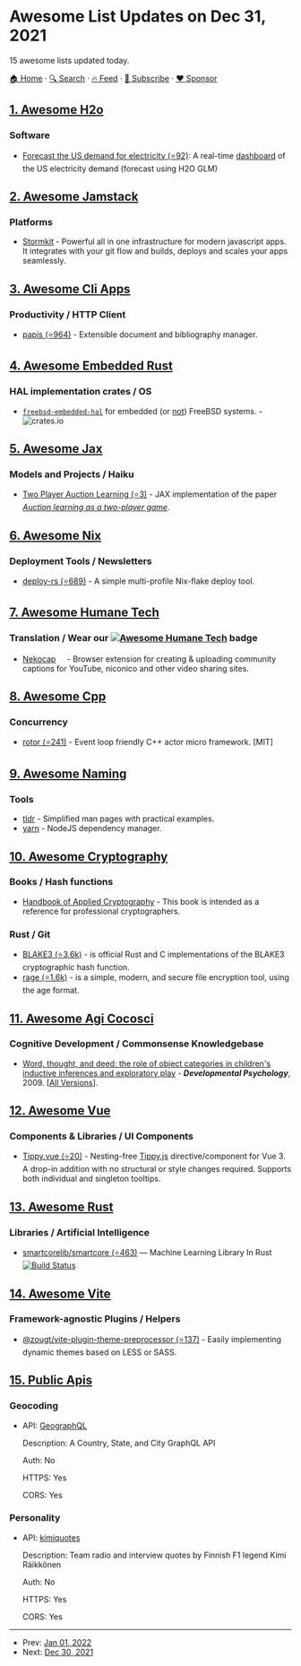 # Awesome List Updates on Dec 31, 2021

15 awesome lists updated today.

[🏠 Home](/README.md) · [🔍 Search](https://www.trackawesomelist.com/search/) · [🔥 Feed](https://www.trackawesomelist.com/rss.xml) · [📮 Subscribe](https://trackawesomelist.us17.list-manage.com/subscribe?u=d2f0117aa829c83a63ec63c2f&id=36a103854c) · [❤️  Sponsor](https://github.com/sponsors/theowenyoung)



## [1. Awesome H2o](/content/h2oai/awesome-h2o/README.md)

### Software

*   [Forecast the US demand for electricity (⭐92)](https://github.com/RamiKrispin/USelectricity): A real-time [dashboard](https://ramikrispin.github.io/USelectricity/) of the US electricity demand (forecast using H2O GLM)

## [2. Awesome Jamstack](/content/automata/awesome-jamstack/README.md)

### Platforms

*   [Stormkit](https://stormkit.io) - Powerful all in one infrastructure for modern javascript apps. It integrates with your git flow and builds, deploys and scales your apps seamlessly.

## [3. Awesome Cli Apps](/content/agarrharr/awesome-cli-apps/README.md)

### Productivity / HTTP Client

*   [papis (⭐964)](https://github.com/papis/papis) - Extensible document and bibliography manager.

## [4. Awesome Embedded Rust](/content/rust-embedded/awesome-embedded-rust/README.md)

### HAL implementation crates / OS

*   [`freebsd-embedded-hal`](https://crates.io/crates/freebsd-embedded-hal) for embedded (or [not](https://www.freebsd.org/cgi/man.cgi?query=cp2112\&sektion=4)) FreeBSD systems. - ![crates.io](https://img.shields.io/crates/v/freebsd-embedded-hal.svg)

## [5. Awesome Jax](/content/n2cholas/awesome-jax/README.md)

### Models and Projects / Haiku

*   [Two Player Auction Learning (⭐3)](https://github.com/degregat/two-player-auctions) - JAX implementation of the paper [*Auction learning as a two-player game*](https://arxiv.org/abs/2006.05684).

## [6. Awesome Nix](/content/nix-community/awesome-nix/README.md)

### Deployment Tools / Newsletters

*   [deploy-rs (⭐689)](https://github.com/serokell/deploy-rs) - A simple multi-profile Nix-flake deploy tool.

## [7. Awesome Humane Tech](/content/humanetech-community/awesome-humane-tech/README.md)

### Translation / Wear our   [![Awesome Humane Tech](https://raw.githubusercontent.com/humanetech-community/awesome-humane-tech/main/humane-tech-badge.svg?sanitize=true)](https://github.com/humanetech-community/awesome-humane-tech)   badge

*   [Nekocap](https://nekocap.com/)[<img src="https://raw.githubusercontent.com/humanetech-community/awesome-humane-tech/main/logo/github.svg?sanitize=true" width="16"/>](https://github.com/nopol10/nekocap) - Browser extension for creating & uploading community captions for YouTube, niconico and other video sharing sites.

## [8. Awesome Cpp](/content/fffaraz/awesome-cpp/README.md)

### Concurrency

*   [rotor (⭐241)](https://github.com/basiliscos/cpp-rotor) - Event loop friendly C++ actor micro framework. \[MIT]

## [9. Awesome Naming](/content/gruhn/awesome-naming/README.md)

### Tools

*   [tldr](https://tldr.sh/) - Simplified man pages with practical examples.
*   [yarn](https://yarnpkg.com/) - NodeJS dependency manager.

## [10. Awesome Cryptography](/content/sobolevn/awesome-cryptography/README.md)

### Books / Hash functions

*   [Handbook of Applied Cryptography](https://cacr.uwaterloo.ca/hac/) - This book is intended as a reference for professional cryptographers.

### Rust / Git

*   [BLAKE3 (⭐3.6k)](https://github.com/BLAKE3-team/BLAKE3) - is official Rust and C implementations of the BLAKE3 cryptographic hash function.
*   [rage (⭐1.6k)](https://github.com/str4d/rage) - is a simple, modern, and secure file encryption tool, using the age format.

## [11. Awesome Agi Cocosci](/content/YuzheSHI/awesome-agi-cocosci/README.md)

### Cognitive Development / Commonsense Knowledgebase

*   [Word, thought, and deed: the role of object categories in children's inductive inferences and exploratory play](https://psycnet.apa.org/record/2008-12114-008) - ***Developmental Psychology***, 2009. \[[All Versions](https://scholar.google.com/scholar?cluster=13947689064550390312\&hl=en\&as_sdt=0,5)].

## [12. Awesome Vue](/content/vuejs/awesome-vue/README.md)

### Components & Libraries / UI Components

*   [Tippy.vue (⭐20)](https://github.com/thecodewarrior/Tippy.vue) - Nesting-free [Tippy.js](https://atomiks.github.io/tippyjs/) directive/component for Vue 3. A drop-in addition with no structural or style changes required. Supports both individual and singleton tooltips.

## [13. Awesome Rust](/content/rust-unofficial/awesome-rust/README.md)

### Libraries / Artificial Intelligence

*   [smartcorelib/smartcore (⭐463)](https://github.com/smartcorelib/smartcore) — Machine Learning Library In Rust [![Build Status](https://img.shields.io/circleci/build/github/smartcorelib/smartcore)](https://smartcorelib.org/)

## [14. Awesome Vite](/content/vitejs/awesome-vite/README.md)

### Framework-agnostic Plugins / Helpers

*   [@zougt/vite-plugin-theme-preprocessor (⭐137)](https://github.com/GitOfZGT/vite-plugin-theme-preprocessor) - Easily implementing dynamic themes based on LESS or SASS.

## [15. Public Apis](/content/public-apis/public-apis/README.md)

### Geocoding

- API: [GeographQL](https://geographql.netlify.app)

  Description: A Country, State, and City GraphQL API

  Auth: No

  HTTPS: Yes

  CORS: Yes



### Personality

- API: [kimiquotes](https://kimiquotes.herokuapp.com/doc)

  Description: Team radio and interview quotes by Finnish F1 legend Kimi Räikkönen

  Auth: No

  HTTPS: Yes

  CORS: Yes



---

- Prev: [Jan 01, 2022](/content/2022/01/01/README.md)
- Next: [Dec 30, 2021](/content/2021/12/30/README.md)